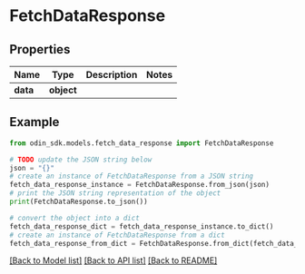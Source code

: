 # FetchDataResponse


## Properties

Name | Type | Description | Notes
------------ | ------------- | ------------- | -------------
**data** | **object** |  | 

## Example

```python
from odin_sdk.models.fetch_data_response import FetchDataResponse

# TODO update the JSON string below
json = "{}"
# create an instance of FetchDataResponse from a JSON string
fetch_data_response_instance = FetchDataResponse.from_json(json)
# print the JSON string representation of the object
print(FetchDataResponse.to_json())

# convert the object into a dict
fetch_data_response_dict = fetch_data_response_instance.to_dict()
# create an instance of FetchDataResponse from a dict
fetch_data_response_from_dict = FetchDataResponse.from_dict(fetch_data_response_dict)
```
[[Back to Model list]](../README.md#documentation-for-models) [[Back to API list]](../README.md#documentation-for-api-endpoints) [[Back to README]](../README.md)



